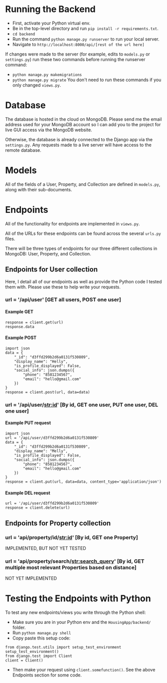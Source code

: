# Running the Backend

- First, activate your Python virtual env.
- Be in the top-level directory and run ```pip install -r requirements.txt```.
- ```cd backend``` 
- Run the command ```python manage.py runserver``` to run your local server.
- Navigate to ```http://localhost:8000/api/[rest of the url here]```

If changes were made to the server (for example, edits to ```models.py``` or ```settings.py```)
run these two commands before running the runserver command:
- ```python manage.py makemigrations```
- ```python manage.py migrate```
You don't need to run these commands if you only changed ```views.py```.

# Database

The database is hosted in the cloud on MongoDB. Please send me the email address used for your
MongoDB account so I can add you to the project for live GUI access via the MongoDB website.

Otherwise, the database is already connected to the Django app via the ```settings.py```. Any requests made
to a live server will have access to the remote database.

# Models

All of the fields of a User, Property, and Collection are defined in ```models.py```, along with
their sub-documents.

# Endpoints

All of the functionality for endpoints are implemented in ```views.py```.

All of the URLs for these endpoints can be found across the several ```urls.py``` files.

There will be three types of endpoints for our three different collections in MongoDB: User, Property, and Collection.

## Endpoints for User collection

Here, I detail all of our endpoints as well as provide the Python code I tested them with. 
Please use these to help write your requests.

### url = '/api/user' [GET all users, POST one user]

#### Example GET 
```
response = client.get(url)
response.data
```

#### Example POST 
```
import json
data = {
	"_id": "d3ffd299b2d6a0131f530809",
	"display_name": "Helly",
	"is_profile_displayed": False,
	"social_info": json.dumps({
		"phone": "8581234567",
		"email": "hello@gmail.com"
	})
}
response = client.post(url, data=data)
```

### url = '/api/user/<str:id>' [By id, GET one user, PUT one user, DEL one user]

#### Example PUT request 
```
import json
url = '/api/user/d3ffd299b2d6a0131f530809'
data = {
	"_id": "d3ffd299b2d6a0131f530809",
	"display_name": "Melly",
	"is_profile_displayed": False,
	"social_info": json.dumps({
		"phone": "8581234567",
		"email": "hello@gmail.com"
	})
}
response = client.put(url, data=data, content_type='application/json')
```

#### Example DEL request 
```
url = '/api/user/d3ffd299b2d6a0131f530809'
response = client.delete(url)
```

## Endpoints for Property collection

### url = 'api/property/id/<str:id>' [By id, GET one Property]

IMPLEMENTED, BUT NOT YET TESTED

### url = 'api/property/search/<str:search_query>' [By id, GET multiple most relevant Properties based on distance]

NOT YET IMPLEMENTED

# Testing the Endpoints with Python

To test any new endpoints/views you write through the Python shell:
- Make sure you are in your Python env and the ```HousingApp/backend/``` folder.
- Run ```python manage.py shell```
- Copy paste this setup code:
```
from django.test.utils import setup_test_environment
setup_test_environment()
from django.test import Client
client = Client()
```
- Then make your request using ```client.somefunction()```. See the above Endpoints section for some code.

